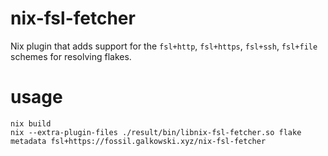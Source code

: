 # nix-fsl-fetcher

Nix plugin that adds support for the `fsl+http`, `fsl+https`, `fsl+ssh`, `fsl+file` schemes for resolving flakes.

# usage

```
nix build
nix --extra-plugin-files ./result/bin/libnix-fsl-fetcher.so flake metadata fsl+https://fossil.galkowski.xyz/nix-fsl-fetcher
```
